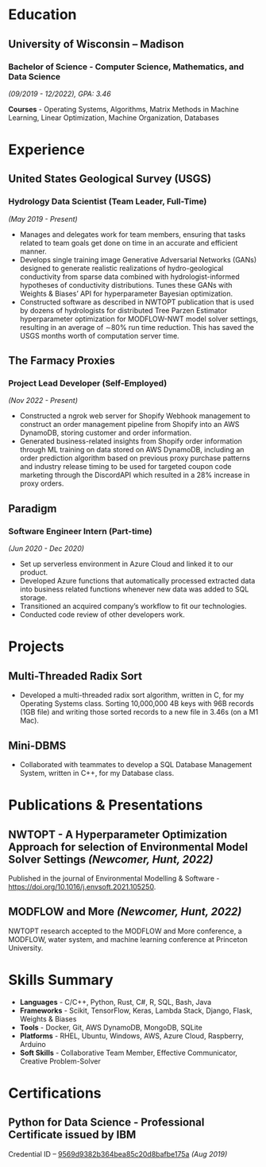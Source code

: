 
# Education

## University of Wisconsin – Madison

### Bachelor of Science - Computer Science, Mathematics, and Data Science
*(09/2019 - 12/2022), GPA: 3.46*


**Courses** - Operating Systems, Algorithms, Matrix Methods in Machine Learning, Linear Optimization, Machine Organization, Databases

# Experience

## United States Geological Survey (USGS)
### Hydrology Data Scientist (Team Leader, Full-Time)
*(May 2019 - Present)*

- Manages and delegates work for team members, ensuring that tasks related to team goals get done on time in an accurate and efficient manner.
- Develops single training image Generative Adversarial Networks (GANs) designed to generate realistic realizations of hydro-geological conductivity from sparse data combined with hydrologist-informed hypotheses of conductivity distributions. Tunes these GANs with Weights & Biases’ API for hyperparameter Bayesian optimization.
- Constructed software as described in NWTOPT publication that is used by dozens of hydrologists for distributed Tree Parzen Estimator hyperparameter optimization for MODFLOW-NWT model solver settings, resulting in an average of ∼80% run time reduction. This has saved the USGS months worth of computation server time.

## The Farmacy Proxies
### Project Lead Developer (Self-Employed)
*(Nov 2022 - Present)*

- Constructed a ngrok web server for Shopify Webhook management to construct an order management pipeline from Shopify into an AWS DynamoDB, storing customer and order information.
- Generated business-related insights from Shopify order information through ML training on data stored on AWS DynamoDB, including an order prediction algorithm based on previous proxy purchase patterns and industry release timing to be used for targeted coupon code marketing through the DiscordAPI which resulted in a 28% increase in proxy orders.

## Paradigm

### Software Engineer Intern (Part-time)
*(Jun 2020 - Dec 2020)*

- Set up serverless environment in Azure Cloud and linked it to our product.
- Developed Azure functions that automatically processed extracted data into business related functions whenever new data was added to SQL storage.
- Transitioned an acquired company’s workflow to fit our technologies.
- Conducted code review of other developers work.

# Projects

## Multi-Threaded Radix Sort
- Developed a multi-threaded radix sort algorithm, written in C, for my Operating Systems class. Sorting 10,000,000 4B keys with 96B records (1GB file) and writing those sorted records to a new file in 3.46s (on a M1 Mac).

## Mini-DBMS 
- Collaborated with teammates to develop a SQL Database Management System, written in C++, for my Database class.

# Publications & Presentations

## NWTOPT - A Hyperparameter Optimization Approach for selection of Environmental Model Solver Settings *(Newcomer, Hunt, 2022)*
Published in the journal of Environmental Modelling & Software - https://doi.org/10.1016/j.envsoft.2021.105250.
## MODFLOW and More *(Newcomer, Hunt, 2022)*
NWTOPT research accepted to the MODFLOW and More conference, a MODFLOW, water system, and machine learning conference at Princeton University.


# Skills Summary

- **Languages** - C/C++, Python, Rust, C#, R, SQL, Bash, Java
- **Frameworks** - Scikit, TensorFlow, Keras, Lambda Stack, Django, Flask, Weights & Biases
- **Tools** - Docker, Git, AWS DynamoDB, MongoDB, SQLite
- **Platforms** - RHEL, Ubuntu, Windows, AWS, Azure Cloud, Raspberry, Arduino
- **Soft Skills** - Collaborative Team Member, Effective Communicator, Creative Problem-Solver

# Certifications

## Python for Data Science - Professional Certificate issued by IBM
Credential ID – [9569d9382b364bea85c20d8bafbe175a](https://credentials.edx.org/credentials/9569d9382b364bea85c20d8bafbe175a/) *(Aug 2019)*
